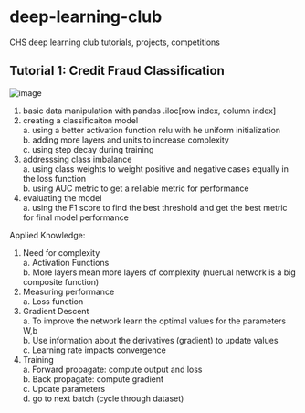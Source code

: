 # deep-learning-club
CHS deep learning club tutorials, projects, competitions

## Tutorial 1: Credit Fraud Classification
![image](https://github.com/notDroid/deep-learning-club/assets/127229451/9d92780d-2bd9-4b32-ad73-61dd72e39f1d)
1. basic data manipulation with pandas .iloc[row index, column index]
2. creating a classificaiton model <br>
  a. using a better activation function relu with he uniform initialization <br>
  b. adding more layers and units to increase complexity <br>
  c. using step decay during training
3. addresssing class imbalance <br>
  a. using class weights to weight positive and negative cases equally in the loss function <br>
  b. using AUC metric to get a reliable metric for performance
4. evaluating the model <br>
  a. using the F1 score to find the best threshold and get the best metric for final model performance

Applied Knowledge:
1. Need for complexity <br>
  a. Activation Functions <br>
  b. More layers mean more layers of complexity (nuerual network is a big composite function)
2. Measuring performance <br>
  a.  Loss function
3. Gradient Descent <br>
  a. To improve the network learn the optimal values for the parameters W,b <br>
  b. Use information about the derivatives (gradient) to update values <br>
  c. Learning rate impacts convergence
4. Training <br>
  a. Forward propagate: compute output and loss <br>
  b. Back propagate: compute gradient <br>
  c. Update parameters <br>
  d. go to next batch (cycle through dataset)
